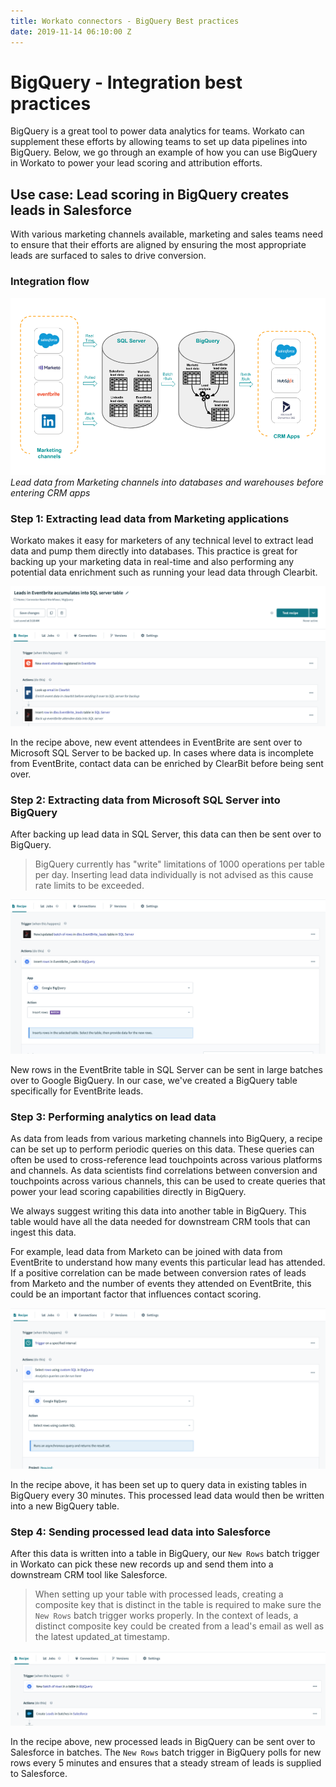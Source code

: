 ```yaml
---
title: Workato connectors - BigQuery Best practices
date: 2019-11-14 06:10:00 Z
---
```


# BigQuery - Integration best practices

BigQuery is a great tool to power data analytics for teams. Workato can supplement these efforts by allowing teams to set up data pipelines into BigQuery. Below, we go through an example of how you can use BigQuery in Workato to power your lead scoring and attribution efforts.

## Use case: Lead scoring in BigQuery creates leads in Salesforce
With various marketing channels available, marketing and sales teams need to ensure that their efforts are aligned by ensuring the most appropriate leads are surfaced to sales to drive conversion.

### Integration flow
![Lead scoring flow](/assets/images/bigquery/integration-use-case.png)
*Lead data from Marketing channels into databases and warehouses before entering CRM apps*

### Step 1: Extracting lead data from Marketing applications
Workato makes it easy for marketers of any technical level to extract lead data and pump them directly into databases. This practice is great for backing up your marketing data in real-time and also performing any potential data enrichment such as running your lead data through Clearbit.

![Back up data from EventBrite to SQL server](/assets/images/bigquery/recipe-1.png)

In the recipe above, new event attendees in EventBrite are sent over to Microsoft SQL Server to be backed up. In cases where data is incomplete from EventBrite, contact data can be enriched by ClearBit before being sent over.

### Step 2: Extracting data from Microsoft SQL Server into BigQuery
After backing up lead data in SQL Server, this data can then be sent over to BigQuery.

> BigQuery currently has "write" limitations of 1000 operations per table per day. Inserting lead data individually is not advised as this cause rate limits to be exceeded.

![Back up data from EventBrite to SQL server](/assets/images/bigquery/recipe-2.png)

New rows in the EventBrite table in SQL Server can be sent in large batches over to Google BigQuery. In our case, we've created a BigQuery table specifically for EventBrite leads.

### Step 3: Performing analytics on lead data
As data from leads from various marketing channels into BigQuery, a recipe can be set up to perform periodic queries on this data. These queries can often be used to cross-reference lead touchpoints across various platforms and channels. As data scientists find correlations between conversion and touchpoints across various channels, this can be used to create queries that power your lead scoring capabilities directly in BigQuery.

We always suggest writing this data into another table in BigQuery. This table would have all the data needed for downstream CRM tools that can ingest this data.

For example, lead data from Marketo can be joined with data from EventBrite to understand how many events this particular lead has attended. If a positive correlation can be made between conversion rates of leads from Marketo and the number of events they attended on EventBrite, this could be an important factor that influences contact scoring.

![Query is run every interval](/assets/images/bigquery/recipe-3.png)

In the recipe above, it has been set up to query data in existing tables in BigQuery every 30 minutes. This processed lead data would then be written into a new BigQuery table.

### Step 4: Sending processed lead data into Salesforce
After this data is written into a table in BigQuery, our `New Rows` batch trigger in Workato can pick these new records up and send them into a downstream CRM tool like Salesforce.

> When setting up your table with processed leads, creating a composite key that is distinct in the table is required to make sure the `New Rows` batch trigger works properly. In the context of leads, a distinct composite key could be created from a lead's email as well as the latest updated_at timestamp.

![New rows in BigQuery send leads in batches to Salesforce](/assets/images/bigquery/recipe-4.png)

In the recipe above, new processed leads in BigQuery can be sent over to Salesforce in batches. The `New Rows` batch trigger in BigQuery polls for new rows every 5 minutes and ensures that a steady stream of leads is supplied to Salesforce.
